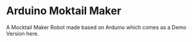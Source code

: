 # Arduino Moktail Maker

A Mocktail Maker Robot made based on Arduino which comes as a Demo Version here.

